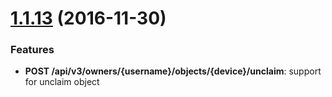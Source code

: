 <a name='1.1.13'></a>

# [1.1.13](https://github.com/mnubo/smartobjects-net-client/compare/v1.1.12...1.1.13) (2016-11-30)


### Features

* **POST /api/v3/owners/{username}/objects/{device}/unclaim**: support for unclaim object
